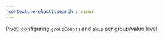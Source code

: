 ```yaml
---
'contexture-elasticsearch': minor
---
```


Pivot: configuring `groupCounts` and `skip` per group/value level
